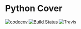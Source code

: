 # Python Cover
[![codecov](https://codecov.io/gh/Antoch03/python_cov/branch/master/graph/badge.svg)](https://codecov.io/gh/Antoch03/python_cov)
[![Build Status](https://travis-ci.org/Antoch03/python_cov.svg?branch=master)](https://travis-ci.org/Antoch03/python_cov)
![Travis](https://img.shields.io/travis/com/Antoch03/python_cov?logo=travis&style=flat-square)



